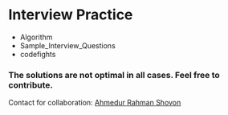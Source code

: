 # Interview Practice
* Algorithm
* Sample_Interview_Questions 	
* codefights


### The solutions are not optimal in all cases. Feel free to contribute. 
Contact for collaboration: [Ahmedur Rahman Shovon](https://www.facebook.com/ars.shovon)
